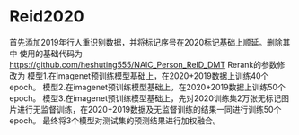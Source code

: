 # Reid2020
首先添加2019年行人重识别数据，并将标记序号在2020标记基础上顺延。删除其中
使用的基础代码为
https://github.com/heshuting555/NAIC_Person_ReID_DMT
Rerank的参数修改为
模型1.在imagenet预训练模型基础上，在2020+2019数据上训练40个epoch。
模型2.在imagenet预训练模型基础上，在2020+2019数据上训练50个epoch。
模型3.在imagenet预训练模型基础上，先对2020训练集2万张无标记图片进行无监督训练，在2020+2019数据及无监督训练的结果一同进行训练50个epoch。
最终将3个模型对测试集的预测结果进行加权融合。
